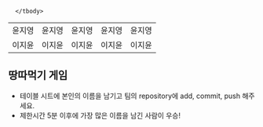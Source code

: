 <table>
      <tbody>
	<tr>
    <td>윤지영</td>
    <td>윤지영</td>
    <td>윤지영</td>
    <td>윤지영</td>
    <td>윤지영</td>
  </tr>
	<tr>
	  <td>이지윤</td>
	  <td>이지윤</td>
	  <td>이지윤</td>
	  <td>이지윤</td>
	  <td>이지윤</td>
	</tr>
      
      </tbody>
</table>

## 땅따먹기 게임

- 테이블 시트에 본인의 이름을 남기고 팀의 repository에 add, commit, push 해주세요.
- 제한시간 5분 이후에 가장 많은 이름을 남긴 사람이 우승!
